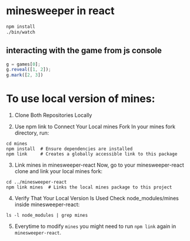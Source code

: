 # minesweeper in react

```sh
npm install
./bin/watch
```

## interacting with the game from js console

```javascript
g = games[0];
g.reveal([1, 2]);
g.mark([2, 3])
```


# To use local version of mines:

1. Clone Both Repositories Locally

2. Use npm link to Connect Your Local mines Fork
   In your mines fork directory, run:

``` 
cd mines
npm install  # Ensure dependencies are installed
npm link     # Creates a globally accessible link to this package
```

3. Link mines in minesweeper-react
   Now, go to your minesweeper-react clone and link your local mines fork:
``` 
cd ../minesweeper-react
npm link mines  # Links the local mines package to this project
```
4. Verify That Your Local Version Is Used
   Check node_modules/mines inside minesweeper-react:
```
ls -l node_modules | grep mines
```
5. Everytime to modify `mines` you might need to run `npm link` again in `minesweeper-react`.
